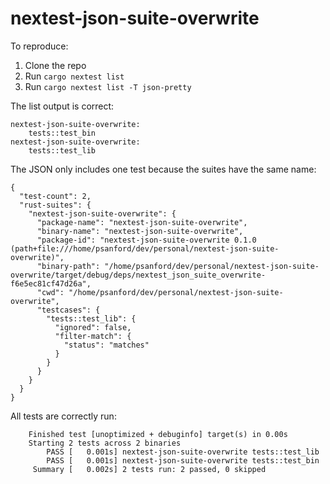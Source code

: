 # nextest-json-suite-overwrite

To reproduce:
1. Clone the repo
2. Run `cargo nextest list`
3. Run `cargo nextest list -T json-pretty`

The list output is correct:
```
nextest-json-suite-overwrite:
    tests::test_bin
nextest-json-suite-overwrite:
    tests::test_lib
```

The JSON only includes one test because the suites have the same name:
```
{
  "test-count": 2,
  "rust-suites": {
    "nextest-json-suite-overwrite": {
      "package-name": "nextest-json-suite-overwrite",
      "binary-name": "nextest-json-suite-overwrite",
      "package-id": "nextest-json-suite-overwrite 0.1.0 (path+file:///home/psanford/dev/personal/nextest-json-suite-overwrite)",
      "binary-path": "/home/psanford/dev/personal/nextest-json-suite-overwrite/target/debug/deps/nextest_json_suite_overwrite-f6e5ec81cf47d26a",
      "cwd": "/home/psanford/dev/personal/nextest-json-suite-overwrite",
      "testcases": {
        "tests::test_lib": {
          "ignored": false,
          "filter-match": {
            "status": "matches"
          }
        }
      }
    }
  }
}
```

All tests are correctly run:
```
    Finished test [unoptimized + debuginfo] target(s) in 0.00s
    Starting 2 tests across 2 binaries
        PASS [   0.001s] nextest-json-suite-overwrite tests::test_lib
        PASS [   0.001s] nextest-json-suite-overwrite tests::test_bin
     Summary [   0.002s] 2 tests run: 2 passed, 0 skipped
```
